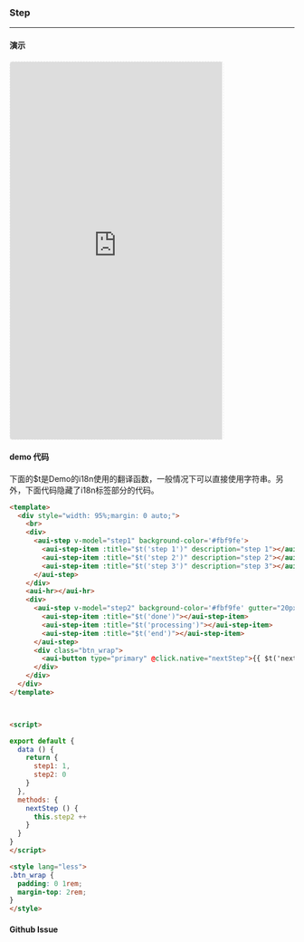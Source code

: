 <!-- ---
nav: zh-CN
--- -->


### Step

---

#### 演示

 <div style="width:377px;height:667px;display:inline-block;border:1px dashed #ececec;border-radius:5px;overflow:hidden;">
   <iframe src="https://afexteam.github.io/aui-m-demo/#/component/step" width="375" height="667" border="0" frameborder="0"></iframe>
 </div>

#### demo 代码

<p class="tip">下面的$t是Demo的i18n使用的翻译函数，一般情况下可以直接使用字符串。另外，下面代码隐藏了i18n标签部分的代码。</p>

``` html
<template>
  <div style="width: 95%;margin: 0 auto;">
    <br>
    <div>
      <aui-step v-model="step1" background-color='#fbf9fe'>
        <aui-step-item :title="$t('step 1')" description="step 1"></aui-step-item>
        <aui-step-item :title="$t('step 2')" description="step 2"></aui-step-item>
        <aui-step-item :title="$t('step 3')" description="step 3"></aui-step-item>
      </aui-step>
    </div>
    <aui-hr></aui-hr>
    <div>
      <aui-step v-model="step2" background-color='#fbf9fe' gutter="20px">
        <aui-step-item :title="$t('done')"></aui-step-item>
        <aui-step-item :title="$t('processing')"></aui-step-item>
        <aui-step-item :title="$t('end')"></aui-step-item>
      </aui-step>
      <div class="btn_wrap">
        <aui-button type="primary" @click.native="nextStep">{{ $t('next step') }}</aui-button>
      </div>
    </div>
  </div>
</template>



<script>

export default {
  data () {
    return {
      step1: 1,
      step2: 0
    }
  },
  methods: {
    nextStep () {
      this.step2 ++
    }
  }
}
</script>

<style lang="less">
.btn_wrap {
  padding: 0 1rem;
  margin-top: 2rem;
}
</style>

```


#### Github Issue
